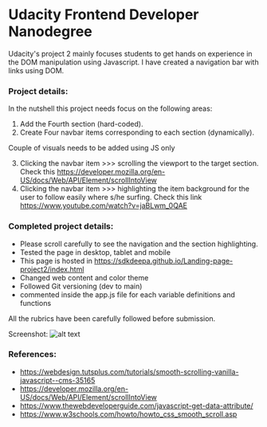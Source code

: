 # Udacity Frontend Developer Nanodegree

Udacity's project 2 mainly focuses students to get hands on experience in the DOM manipulation using Javascript. I have created a navigation bar with links using DOM. 

### Project details:

In the nutshell this project needs focus on the following areas:

1. Add the Fourth section (hard-coded).
2. Create Four navbar items corresponding to each section (dynamically).

Couple of visuals needs to be added using JS only

3.  Clicking the navbar item >>> scrolling the viewport to the target section. Check this https://developer.mozilla.org/en-US/docs/Web/API/Element/scrollIntoView
4. Clicking the navbar item >>> highlighting the item background for the user to follow easily where s/he surfing. Check this link https://www.youtube.com/watch?v=jaBLwm_0QAE


### Completed project details: 
- Please scroll carefully to see the navigation and the section highlighting.  
- Tested the page in desktop, tablet and mobile 
- This page is hosted in https://sdkdeepa.github.io/Landing-page-project2/index.html
- Changed web content  and color theme
- Followed Git versioning (dev to main)
- commented inside the app.js file for each variable definitions and functions


All the rubrics have been carefully followed before submission.

Screenshot:
![alt text](https://github.com/sdkdeepa/Landing-page-project2/blob/main/screenshots/Screen%20Shot%202021-01-19%20at%202.59.47%20PM.png)

### References:

- https://webdesign.tutsplus.com/tutorials/smooth-scrolling-vanilla-javascript--cms-35165
- https://developer.mozilla.org/en-US/docs/Web/API/Element/scrollIntoView
- https://www.thewebdeveloperguide.com/javascript-get-data-attribute/
- https://www.w3schools.com/howto/howto_css_smooth_scroll.asp


